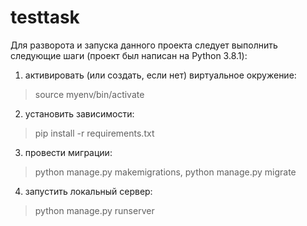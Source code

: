 # testtask

Для разворота и запуска данного проекта следует выполнить следующие шаги (проект был написан на Python 3.8.1):

1. активировать (или создать, если нет) виртуальное окружение:
> source myenv/bin/activate
2. установить зависимости: 
> pip install -r requirements.txt
3. провести миграции: 
> python manage.py makemigrations, 
> python manage.py migrate
4. запустить локальный сервер: 
> python manage.py runserver
